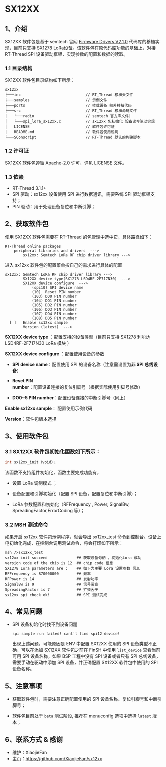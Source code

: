 # SX12XX

## 1、介绍

SX12XX 软件包是基于 semtech 官网 [Firmware Drivers V2.1.0](https://www.semtech.com/products/wireless-rf/lora-transceivers/sx1278#download-resources) 代码库的移植实现，目前只支持 SX1278 LoRa设备。该软件包在原代码库功能的基础上，对接 RT-Thread SPI 设备驱动框架，实现参数的配置和数据的读取。

### 1.1 目录结构

SX12XX 软件包目录结构如下所示：

```
sx12xx
├───inc                             // RT_Thread 移植头文件
├───samples                         // 示例文件
├───ports                           // 挂载设备 额外移植代码 
├───src                             // RT_Thread 移植源码文件
│   └───radio                       // semtech 官方库文件│
│   └───spi_lora_sx12xx.c           // sx12xx 包初始化 设备读写驱动实现 
│   LICENSE                         // 软件包许可证
│   README.md                       // 软件包使用说明
└───SConscript                      // RT-Thread 默认的构建脚本
```


### 1.2 许可证

SX12XX 软件包遵循 Apache-2.0 许可，详见 LICENSE 文件。

### 1.3 依赖

- RT-Thread 3.1.1+
- SPI 驱动：sx12xx 设备使用  SPI 进行数据通讯，需要系统 SPI 驱动框架支持；
- PIN 驱动：用于处理设备复位和中断引脚；

## 2、获取软件包

使用 SX12XX 软件包需要在 RT-Thread 的包管理中选中它，具体路径如下： 

```shell
RT-Thread online packages
    peripheral libraries and drivers  --->
		sx12xx: Semtech LoRa RF chip driver library --->
```
进入 sx12xx 软件包的配置菜单按自己的需求进行具体的配置
```shell
sx12xx: Semtech LoRa RF chip driver library --->
        SX12XX device type(SX1278 LSD4RF-2F717N30)  --->
        SX12XX device configure  --->
            (spi10) SPI device name
            (10)  Reset PIN number
            (103) DO0 PIN number
            (104) DO1 PIN number
            (105) DO2 PIN number
            (106) DO3 PIN number
            (107) DO4 PIN number
            (108) DO5 PIN number			
  [ ]   Enable sx12xx sample
        Version (latest)  --->
```

**SX12XX device type** ：配置支持的设备类型（目前只支持 SX1278 利尔达 LSD4RF-2F717N30 LoRa 模块 ）

**SX12XX device configure** ：配置使用设备的参数

- **SPI device name**：配置使用 SPI 的设备名称（注意需设置为**非 SPI 总线设备**）

- **Reset PIN number**：配置设备连接的复位引脚号（根据实际使用引脚号修改）

- **DO0~5 PIN number**：配置设备连接的中断引脚号（同上）

**Enable sx12xx sample**： 配置使用示例代码

**Version**：软件包版本选择

## 3、使用软件包

### 3.1 SX12XX 软件包初始化函数如下所示：

```c
int sx12xx_init（void）；
```
该函数不支持组件初始化，函数主要完成功能有，

- 设置 LoRa 调制模式 ；

- 设备配置和引脚初始化（配置 SPI 设备，配置复位和中断引脚）；

- LoRa 参数配置和初始化（RFFrequency , Power, SignalBw, SpreadingFactor,ErrorCoding 等）；

### 3.2 MSH 测试命令 

如果开启 sx12xx 软件包示例程序，就会导出 sx12xx_test 命令到控制台。设备上电初始化完成，在控制台调用测试命令，将会打印如下所示：

```shell
msh />sx12xx_test
sx12xx init succeed             ## 获取设备句柄 ，初始化Lora 成功
version code of the chip is 12  ## chip code 信息
SX1278 Lora parameters are :    ## 如下为主要 Lora 设置参数 信息 
RFFrequency is 870000000        ## 频率
RFPower is 14                   ## 发射功率
SignalBw is 9                   ## 信号带宽
SpreadingFactor is 7            ## 扩频因子
sx12xx spi check ok!            ## SPI 测试完成
```

## 4、常见问题

- SPI 设备初始化时找不到设备问题

  ```shell
  spi sample run failed! cant't find spi12 device!
  ```

  出现上述问题，可能原因是 ENV 中配置 SX12XX 使用的 SPI 设备类型不正确，可以在添加 SX12XX 软件包之前在 FinSH 中使用 `list_device` 查看当前可用 SPI 设备名称，如果 BSP 工程中没有 SPI 设备或者只有 SPI 总线设备，需要手动在驱动中添加 SPI 设备，并正确配置 SX12XX 软件包中使用的 SPI 设备名称。


## 5、注意事项

- 获取软件包时，需要注意正确配置使用的 SPI 设备名称、复位引脚号和中断引脚号；

- 软件包目前处于 `beta` 测试阶段, 推荐在 menuconfig 选项中选择 `latest` 版本； 


## 6、联系方式 & 感谢

- 维护：XiaojieFan
- 主页：https://github.com/XiaojieFan/sx12xx
